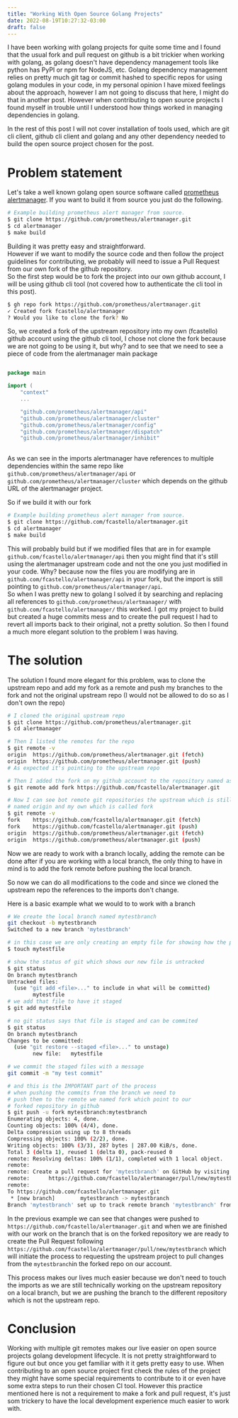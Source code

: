 ```yaml
---
title: "Working With Open Source Golang Projects"
date: 2022-08-19T10:27:32-03:00
draft: false
---
```


I have been working with golang projects for quite some time and I found that the usual fork and pull request on github is a bit trickier when working with golang, as golang doesn't have dependency management tools like python has PyPI or npm for NodeJS, etc. Golang dependency management relies on pretty much git tag or commit hashed to specific repos for using golang modules in your code, in my personal opinion I have mixed feelings about the approach, however I am not going to discuss that here, I might do that in another post. However when contributing to open source projects I found myself in trouble until I understood how things worked in managing dependencies in golang.  

In the rest of this post I will not cover installation of tools used, which are git cli client, github cli client and golang and any other dependency needed to build the open source project chosen for the post.


# Problem statement

Let's take a well known golang open source software called [prometheus alertmanager](https://github.com/prometheus/alertmanager). If you want to build it from source you just do the following.

```bash
# Example building prometheus alert manager from source.
$ git clone https://github.com/prometheus/alertmanager.git
$ cd alertmanager
$ make build
```

Building it was pretty easy and straightforward.  
However if we want to modify the source code and then follow the project guidelines for contributing, we probably will need to issue a Pull Request from our own fork of the github repository.  
So the first step would be to fork the project into our own github account, I will be using github cli tool (not covered how to authenticate the cli tool in this post).

```bash
$ gh repo fork https://github.com/prometheus/alertmanager.git 
✓ Created fork fcastello/alertmanager
? Would you like to clone the fork? No
```
So, we created a fork of the upstream repository into my own (fcastello) github account using the github cli tool, I chose not clone the fork because we are not going to be using it, but why? and to see that we need to see a piece of code from the alertmanager main package

```go

package main

import (
	"context"
	...

	"github.com/prometheus/alertmanager/api"
	"github.com/prometheus/alertmanager/cluster"
	"github.com/prometheus/alertmanager/config"
	"github.com/prometheus/alertmanager/dispatch"
	"github.com/prometheus/alertmanager/inhibit"
    
```
As we can see in the imports alertmanager have references to multiple dependencies within the same repo like `github.com/prometheus/alertmanager/api` or `github.com/prometheus/alertmanager/cluster` which depends on the github URL of the alertmanager project.  

So if we build it with our fork
```bash
# Example building prometheus alert manager from source.
$ git clone https://github.com/fcastello/alertmanager.git
$ cd alertmanager
$ make build
```
This will probably build but if we modified files that are in for example `github.com/fcastello/alertmanager/api` then you might find that it's still using the alertmanager upstream code and not the one you just modified in your code. Why? because now the files you are modifying are in `github.com/fcastello/alertmanager/api` in your fork, but the import is still pointing to `github.com/prometheus/alertmanager/api`.  
So when I was pretty new to golang I solved it by searching and replacing all references to `github.com/prometheus/alertmanager/` with `github.com/fcastello/alertmanager/` this worked. I got my project to build but created a huge commits mess and to create the pull request I had to revert all imports back to their original, not a pretty solution. So then I found a much more elegant solution to the problem I was having.


# The solution
The solution I found more elegant for this problem, was to clone the upstream repo and add my fork as a remote and push my branches to the fork and not the original upstream repo (I would not be allowed to do so as I don't own the repo)

```bash
# I cloned the original upstream repo
$ git clone https://github.com/prometheus/alertmanager.git
$ cd alertmanager

# Then I listed the remotes for the repo
$ git remote -v
origin  https://github.com/prometheus/alertmanager.git (fetch)
origin  https://github.com/prometheus/alertmanager.git (push)
# As expected it's pointing to the upstream repo

# Then I added the fork on my github account to the repository named as fork
$ git remote add fork https://github.com/fcastello/alertmanager.git 

# Now I can see bot remote git repositories the upstream which is still
# named origin and my own which is called fork
$ git remote -v                                                    
fork    https://github.com/fcastello/alertmanager.git (fetch)
fork    https://github.com/fcastello/alertmanager.git (push)
origin  https://github.com/prometheus/alertmanager.git (fetch)
origin  https://github.com/prometheus/alertmanager.git (push)
```

Now we are ready to work with a branch locally, adding the remote can be done after if you are working with a local branch, the only thing to have in mind is to add the fork remote before pushing the local branch.  

So now we can do all modifications to the code and since we cloned the upstream repo the references to the imports don't change.  

Here is a basic example what we would to to work with a branch

```bash
# We create the local branch named mytestbranch 
git checkout -b mytestbranch    
Switched to a new branch 'mytestbranch'

# in this case we are only creating an empty file for showing how the process works
$ touch mytestfile

# show the status of git which shows our new file is untracked
$ git status
On branch mytestbranch
Untracked files:
  (use "git add <file>..." to include in what will be committed)
        mytestfile
# we add that file to have it staged
$ git add mytestfile

# no git status says that file is staged and can be commited
$ git status
On branch mytestbranch
Changes to be committed:
  (use "git restore --staged <file>..." to unstage)
        new file:   mytestfile

# we commit the staged files with a message
git commit -m "my test commit"

# and this is the IMPORTANT part of the process
# when pushing the commits from the branch we need to
# push them to the remote we named fork which point to our
# forked repository in github
$ git push -u fork mytestbranch:mytestbranch
Enumerating objects: 4, done.
Counting objects: 100% (4/4), done.
Delta compression using up to 8 threads
Compressing objects: 100% (2/2), done.
Writing objects: 100% (3/3), 287 bytes | 287.00 KiB/s, done.
Total 3 (delta 1), reused 1 (delta 0), pack-reused 0
remote: Resolving deltas: 100% (1/1), completed with 1 local object.
remote: 
remote: Create a pull request for 'mytestbranch' on GitHub by visiting:
remote:      https://github.com/fcastello/alertmanager/pull/new/mytestbranch
remote: 
To https://github.com/fcastello/alertmanager.git
 * [new branch]        mytestbranch -> mytestbranch
Branch 'mytestbranch' set up to track remote branch 'mytestbranch' from 'fork'.
```

In the previous example we can see that changes were pushed to `https://github.com/fcastello/alertmanager.git` and when we are finished with our work on the branch that is on the forked repository we are ready to create the Pull Request following `https://github.com/fcastello/alertmanager/pull/new/mytestbranch` which will initiate the process to requesting the upstream project to pull changes from the `mytestbranch`in the forked repo on our account.  

This process makes our lives much easier because we don't need to touch the imports as we are still technically working on the upstream repository on a local branch, but we are pushing the branch to the different repository which is not the upstream repo.

# Conclusion

Working with multiple git remotes makes our live easier on open source projects golang development lifecycle. It is not pretty straightforward to figure out but once you get familiar with it it gets pretty easy to use. When contributing to an open source project first check the rules of the project they might have some special requirements to contribute to it or even have some extra steps to run their chosen CI tool. However this practice mentioned here is not a requirement to make a fork and pull request, it's just som trickery to have the local development experience much easier to work with.